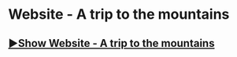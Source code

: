 # Website - A trip to the mountains

## [▶Show Website - A trip to the mountains](https://khalmatov-farrukh.github.io/website_a_trip_to_the_mountains_layout/)
